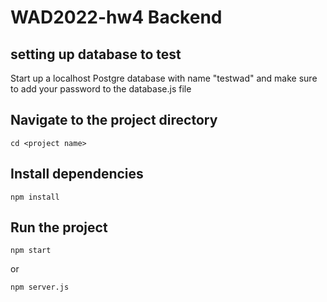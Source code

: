 # WAD2022-hw4 Backend


## setting up database to test
Start up a localhost Postgre database with name "testwad" and make sure to add
your password to the database.js file


## Navigate to the project directory
```
cd <project name>
```

## Install dependencies
```
npm install
```

## Run the project
```
npm start
```

or 
```
npm server.js
```